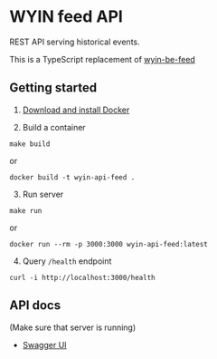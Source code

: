 # WYIN feed API

REST API serving historical events.

This is a TypeScript replacement of
[wyin-be-feed](https://gitlab.com/spio-wyin/wyin-be-feed)


## Getting started
1. [Download and install
Docker](https://docs.docker.com/get-started/#download-and-install-docker)

2. Build a container
```
make build
```
or
```
docker build -t wyin-api-feed .
```

3. Run server
```
make run
```
or
```
docker run --rm -p 3000:3000 wyin-api-feed:latest
```

4. Query `/health` endpoint
```
curl -i http://localhost:3000/health
```


## API docs
(Make sure that server is running)
* [Swagger UI](http://localhost:3000/docs)
